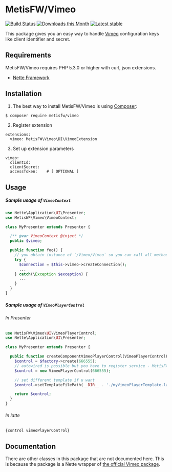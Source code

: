MetisFW/Vimeo
=============

[![Build Status](https://travis-ci.org/MetisFW/Vimeo.svg?branch=master)](https://travis-ci.org/MetisFW/Vimeo)
[![Downloads this Month](https://img.shields.io/packagist/dm/metisfw/vimeo.svg)](https://packagist.org/packages/metisfw/vimeo)
[![Latest stable](https://img.shields.io/packagist/v/metisfw/vimeo.svg)](https://packagist.org/packages/metisfw/vimeo)

This package gives you an easy way to handle [Vimeo](https://developer.vimeo.com/apps) configuration keys like client identifier and secret.

Requirements
------------

MetisFW/Vimeo requires PHP 5.3.0 or higher with curl, json extensions.

- [Nette Framework](https://github.com/nette/nette)

Installation
------------
1) The best way to install MetisFW/Vimeo is using [Composer](http://getcomposer.org/):

```sh
$ composer require metisfw/vimeo
```

2) Register extension
```
extensions:
  vimeo: MetisFW\Vimeo\DI\VimeoExtension
```

3) Set up extension parameters

``` neon
vimeo:
  clientId:
  clientSecret:
  accessToken:    # [ OPTIONAL ]
```

Usage
------------
##### Sample usage of `VimeoContext`

```php
use Nette\Application\UI\Presenter;
use MetisWF\Vimeo\VimeoContext;

class MyPresenter extends Presenter {

  /** @var VimeoContext @inject */
  public $vimeo;

  public function foo() {
    // you obtain instance of `/Vimeo/Vimeo` so you can call all methods though API
    try {
      $connection = $this->vimeo->createConnection();
      ...
    } catch(\Exception $exception) {
      ...
    }
  }
}
```

##### Sample usage of `VimeoPlayerControl`

###### In Presenter

```php
use MetisFW\Vimeo\UI\VimeoPlayerControl;
use Nette\Application\UI\Presenter;

class MyPresenter extends Presenter {

  public function createComponentVimeoPlayerControl(VimeoPlayerControlFactory $factory) {
    $control = $factory->create(666555);
    // autowired is possible but you have to register service - MetisFW\Vimeo\UI\VimeoPlayerControlFactory or
    $control = new VimeoPlayerControl(666555);

    // set different template if u want
    $control->setTemplateFilePath(__DIR__ . './myVimeoPlayerTemplate.latte');

    return $control;
  }
}
```

###### In latte
```latte
{control vimeoPlayerControl}
```

## Documentation
There are other classes in this package that are not documented here. This is because the package is a Nette wrapper of [the official Vimeo package](https://github.com/vimeo/vimeo.php).
